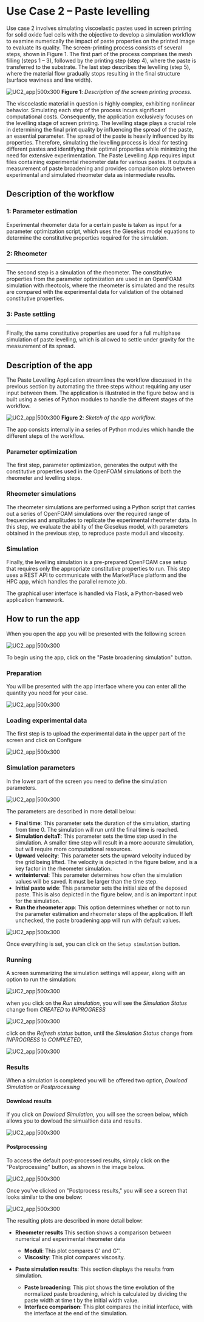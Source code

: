 # Use Case 2 – Paste levelling

Use case 2 involves simulating viscoelastic pastes used in screen printing for solid oxide fuel cells
with the objective to develop a simulation workflow to examine numerically the impact of paste properties
on the printed image to evaluate its quality.
The screen-printing process consists of several steps, shown in Figure 1. The first part of the process
comprises the mesh filling (steps 1 – 3), followed by the printing step (step 4), where the paste is
transferred to the substrate. The last step describes the levelling (step 5), where the material flow
gradually stops resulting in the final structure (surface waviness and line width).

![UC2_app|500x300](../_static/img/ucs/uc2/levelling_process.png)
**Figure 1**: _Description of the screen printing process._

The viscoelastic material in question is highly complex, exhibiting nonlinear behavior. Simulating each step of the process incurs significant computational costs. Consequently, the application exclusively focuses on the levelling stage of screen printing. The levelling stage plays a crucial role in determining the final print quality by influencing the spread of the paste, an essential parameter.
The spread of the paste is heavily influenced by its properties. Therefore, simulating the levelling process is ideal for testing different pastes and identifying their optimal properties while minimizing the need for extensive experimentation.
The Paste Levelling App requires input files containing experimental rheometer data for various pastes. It outputs a measurement of paste broadening and provides comparison plots between experimental and simulated rheometer data as intermediate results.

## Description of the workflow

### 1: Parameter estimation

Experimental rheometer data for a certain paste is taken as input for a parameter optimization script,
which uses the Giesekus model equations to determine the constitutive properties required for the simulation.

### 2: Rheometer

---

The second step is a simulation of the rheometer. The constitutive properties from the parameter optimization
are used in an OpenFOAM simulation with rheotools, where the rheometer is simulated and the results are compared
with the experimental data for validation of the obtained constitutive properties.

### 3: Paste settling

---

Finally, the same constitutive properties are used for a full multiphase simulation of paste levelling, which is
allowed to settle under gravity for the measurement of its spread.

## Description of the app

The Paste Levelling Application streamlines the workflow discussed in the previous section by automating
the three steps without requiring any user input between them. The application is illustrated in the figure
below and is built using a series of Python modules to handle the different stages of the workflow.

![UC2_app|500x300](../_static/img/ucs/uc2/uc2_app.png)
**Figure 2**: _Sketch of the app workflow._

The app consists internally in a series of Python modules which handle the different steps of the workflow.

### Parameter optimization

The first step, parameter optimization, generates the output with the constitutive properties used in the OpenFOAM
simulations of both the rheometer and levelling steps.

### Rheometer simulations

The rheometer simulations are performed using a Python script that carries out a series of OpenFOAM simulations over the required
range of frequencies and amplitudes to replicate the experimental rheometer data.
In this step, we evaluate the ability of the Giesekus model, with parameters obtained in the previous step, to reproduce paste moduli and viscosity.

### Simulation

Finally, the levelling simulation is a pre-prepared OpenFOAM case setup that requires only the appropriate constitutive properties to run.
This step uses a REST API to communicate with the MarketPlace platform and the HPC app, which handles the parallel remote job.

The graphical user interface is handled via Flask, a Python-based web application framework.

## How to run the app

When you open the app you will be presented with the following screen

![UC2_app|500x300](../_static/img/ucs/uc2/initial.png)

To begin using the app, click on the "Paste broadening simulation" button.

### Preparation

You will be presented with the app interface where you can enter all the quantity you need for your case.

![UC2_app|500x300](../_static/img/ucs/uc2/rheometer_image.png)

### Loading experimental data

The first step is to upload the experimental data in the upper part of the screen and click on Configure

![UC2_app|500x300](../_static/img/ucs/uc2/rheometer_image_1.png)

### Simulation parameters

In the lower part of the screen you need to define the simulation parameters.

![UC2_app|500x300](../_static/img/ucs/uc2/rheometer_image_2.png)

The parameters are described in more detail below:

- **Final time**: This parameter sets the duration of the simulation, starting from time 0. The simulation will run until the final time is reached.
- **Simulation deltaT**: This parameter sets the time step used in the simulation. A smaller time step will result in a more accurate simulation, but will require more computational resources.
- **Upward velocity**: This parameter sets the upward velocity induced by the grid being lifted. The velocity is depicted in the figure below, and is a key factor in the rheometer simulation.
- **writeinterval**: This parameter determines how often the simulation values will be saved. It must be larger than the time step.
- **Initial paste wide**: This parameter sets the initial size of the deposed paste. This is also depicted in the figure below, and is an important input for the simulation..
- **Run the rheometer app**: This option determines whether or not to run the parameter estimation and rheometer steps of the application. If left unchecked, the paste broadening app will run with default values.

![UC2_app|500x300](../_static/img/ucs/uc2/define_quantities.png)

Once everything is set, you can click on the `Setup simulation` button.

### Running

A screen summarizing the simulation settings will appear, along with an option to run the simulation:

![UC2_app|500x300](../_static/img/ucs/uc2/prepare2run.png)

when you click on the _Run simulation_, you will see the _Simulation Status_ change from _CREATED_ to _INPROGRESS_

![UC2_app|500x300](../_static/img/ucs/uc2/running.png)

click on the _Refresh status_ button, until the _Simulation Status_ change from _INPROGRESS_ to _COMPLETED_,

![UC2_app|500x300](../_static/img/ucs/uc2/running_completed.png)

### Results

When a simulation is completed you will be offered two option, _Dowload Simulation_ or _Postprocessing_

#### Download results

If you click on _Dowload Simulation_, you will see the screen below, which allows you to dowload the simualtion data and results.

![UC2_app|500x300](../_static/img/ucs/uc2/download.png)

#### Postprocessing

To access the default post-processed results, simply click on the "Postprocessing" button, as shown in the image below.

![UC2_app|500x300](../_static/img/ucs/uc2/postprocess_button.png)

Once you've clicked on "Postprocess results," you will see a screen that looks similar to the one below:

![UC2_app|500x300](../_static/img/ucs/uc2/post_process.png)

The resulting plots are described in more detail below:

- **Rheometer results** This section shows a comparison between numerical and experimental rheometer data

  - **Moduli**: This plot compares G' and G''.
  - **Viscosity**: This plot compares viscosity.

- **Paste simulation results**: This section displays the results from simulation.
  - **Paste broadening**: This plot shows the time evolution of the normalized paste broadening, which is calculated by dividing the paste width at time t by the initial width value.
  - **Interface comparison**: This plot compares the initial interface, with the interface at the end of the simulation.
